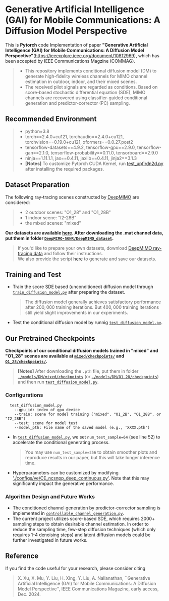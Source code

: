 # Generative Artificial Intelligence (GAI) for Mobile Communications: A Diffusion Model Perspective

This is **Pytorch** code Implementation of paper **"Generative Artificial Intelligence (GAI) for Mobile Communications: A Diffusion Model Perspective"**(https://ieeexplore.ieee.org/document/10812969), which has been accepted by IEEE Communications Magzine (COMMAG).

> + This repository implements conditional diffusion model (DM) to generate high-fidelity wireless channels for MIMO channel estimation in outdoor, indoor, and their mixed scenes.
  > + The received pilot signals are regarded as conditions. Based on score-based stochastic differential equation (SDE), MIMO channels are recovered using classifier-guided conditional generation and predictor-corrector (PC) sampling.

## Recommended Environment
>+ python=3.8
>+ torch==2.4.0+cu121, torchaudio==2.4.0+cu121, torchvision==0.19.0+cu121, xformers==0.0.27.post2
>+ tensorflow-datasets==4.9.2, tensorflow-gpu==2.9.0, tensorflow-gan==2.1.0, tensorflow-probability==0.11.0, tensorboard==2.9.0
>+ ninja==1.11.1.1, jax==0.4.11, jaxlib==0.4.11, jinja2==3.1.3
>+ **[Notes]** To customize Pytorch CUDA Kernel, run [test_upfirdn2d.py](./sde_score/op/test/test_upfirdn2d.py) after installing the required packages. 

## Dataset Preparation
The following ray-tracing scenes constructed by [DeepMIMO](https://www.deepmimo.net/versions/5gnr/) are considered:
  > + 2 outdoor scenes: "O1_28" and "O1_28B"
  > + 1 indoor scene: "I2-28B"
  > + the mixed scenes: "mixed" <br>

**Our datasets are available [here](https://drive.google.com/drive/folders/1AwuStJrzWd1K4oBgbI8u3ua5IMKYO-PZ?usp=sharing). After downloading the .mat channel data, put them in folder [`DeepMIMO-5GNR/DeepMIMO_dataset`](./DeepMIMO-5GNR/DeepMIMO_dataset).**
> If you'd like to prepare your own datasets, download [DeepMIMO ray-tracing data](https://www.deepmimo.net/scenarios/) and follow their instructions. <br>
> We also provide the script [here](./DeepMIMO-5GNR/DeepMIMO_Dataset_Generator.m) to generate and save our datasets.


## Training and Test
+ Train the score SDE based (unconditioned) diffusion model through [`train_diffusion_model.py`](./train_diffusion_model.py) after preparing the dataset. 
  > The diffusion model generally achieves satisfactory performance after $200,000$ training iterations. But $400,000$ training iterations still yield slight improvements in our experiments.
+ Test the conditional diffusion model by runnig [`test_diffusion_model.py`](./test_diffusion_model.py). <br>


## Our Pretrained Checkpoints 
**Checkpoints of our conditional diffusion models trained in "mixed" and "O1_28" scenes are available at [`mixed/checkpoints/`](https://drive.google.com/drive/folders/1Gu5Vyj8VIYAKS48T3Ol3WUI-YhiXfRza?usp=sharing) and [`O1_28/checkpoints/`](https://drive.google.com/drive/folders/1_BZ831vk7W25xhw49ta6h5hI-si12cwx?usp=sharing).
<br>**
>**[Notes]** After downloading the ``.pth`` file, put them in folder [`./models/DM/mixed/checkpoints`](./models/DM/mixed/checkpoints) (or [`./models/DM/O1_28/checkpoints`](./models/DM/O1_28/checkpoints)) and then run [`test_diffusion_model.py`](./test_diffusion_model.py).
### Configurations
```
  test_diffusion_model.py
    --gpu_id: index of gpu device
    --train: scene for model training ("mixed", "O1_2B", "O1_28B", or "I2_28B")
    --test: scene for model test
    --model_pth: File name of the saved model (e.g., 'XXXX.pth')
```
+ In [`test_diffusion_model.py`](./test_diffusion_model.py), we set `num_test_sample=64` (see line 52) to accelerate the conditional generating process. <br>
  > You may use `num_test_sample=256` to obtain smoother plots and reproduce results in our paper, but this will take longer inference time.
+ Hyperparameters can be customized by modifying ['./configs/ve/CE_ncsnpp_deep_continuous.py'](./configs/ve/CE_ncsnpp_deep_continuous.py). Note that this may significantly impact the generative performance.
### Algorithm Design and Future Works
+ The conditioned channel generation by predictor-corrector sampling is implemented in [`controllable_channel_generation.py`](./controllable_channel_generation.py).
+ The current project utilizes score-based SDE, which requires 2000+ sampling steps to obtain desirable channel estimation. In order to reduce the sampling time, few-step diffusion techniques (which only requires 1-4 denoising steps) and latent diffusion models could be further investigated in future works.

## Reference
If you find the code useful for your research, please consider citing
> X. Xu, X. Mu, Y. Liu, H. Xing, Y. Liu, A. Nallanathan, ``Generative Artificial Intelligence (GAI) for Mobile Communications: A Diffusion Model Perspective'', IEEE Communications Magazine, early access, Dec. 2024.

